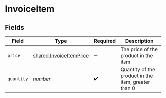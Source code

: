 # InvoiceItem


## Fields

| Field                                                                     | Type                                                                      | Required                                                                  | Description                                                               |
| ------------------------------------------------------------------------- | ------------------------------------------------------------------------- | ------------------------------------------------------------------------- | ------------------------------------------------------------------------- |
| `price`                                                                   | [shared.InvoiceItemPrice](../../../sdk/models/shared/invoiceitemprice.md) | :heavy_minus_sign:                                                        | The price of the product in the item<br/>                                 |
| `quantity`                                                                | *number*                                                                  | :heavy_check_mark:                                                        | Quantity of the product in the item, greater than 0                       |
